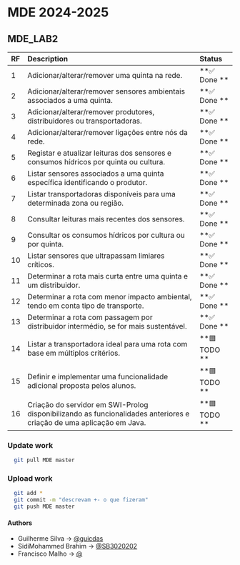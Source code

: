 # MDE 2024-2025

## MDE_LAB2

| RF  | Description                                                                                                          | Status       |
| :-- | :------------------------------------------------------------------------------------------------------------------- | :----------- |
| 1   | Adicionar/alterar/remover uma quinta na rede.                                                                        | **✅ Done ** |
| 2   | Adicionar/alterar/remover sensores ambientais associados a uma quinta.                                               | **✅ Done ** |
| 3   | Adicionar/alterar/remover produtores, distribuidores ou transportadoras.                                             | **✅ Done ** |
| 4   | Adicionar/alterar/remover ligações entre nós da rede.                                                                | **✅ Done ** |
| 5   | Registar e atualizar leituras dos sensores e consumos hídricos por quinta ou cultura.                                | **✅ Done ** |
| 6   | Listar sensores associados a uma quinta específica identificando o produtor.                                         | **✅ Done ** |
| 7   | Listar transportadoras disponíveis para uma determinada zona ou região.                                              | **✅ Done ** |
| 8   | Consultar leituras mais recentes dos sensores.                                                                       | **✅ Done ** |
| 9   | Consultar os consumos hídricos por cultura ou por quinta.                                                            | **✅ Done ** |
| 10  | Listar sensores que ultrapassam limiares críticos.                                                                   | **✅ Done ** |
| 11  | Determinar a rota mais curta entre uma quinta e um distribuidor.                                                     | **✅ Done ** |
| 12  | Determinar a rota com menor impacto ambiental, tendo em conta tipo de transporte.                                    | **✅ Done ** |
| 13  | Determinar a rota com passagem por distribuidor intermédio, se for mais sustentável.                                 | **✅ Done ** |
| 14  | Listar a transportadora ideal para uma rota com base em múltiplos critérios.                                         | **🟥 TODO ** |
| 15  | Definir e implementar uma funcionalidade adicional proposta pelos alunos.                                            | **🟥 TODO ** |
| 16  | Criação do servidor em SWI-Prolog disponibilizando as funcionalidades anteriores e criação de uma aplicação em Java. | **🟥 TODO ** |

### Update work

```bash
  git pull MDE master
```

### Upload work

```bash
  git add *
  git commit -m "descrevam +- o que fizeram"
  git push MDE master
```

#### Authors

- Guilherme Silva → [@guicdas](https://www.github.com/guicdas)
- SidiMohammed Brahim → [@SB3020202](https://github.com/SB3020202)
- Francisco Malho → [@](https://github.com/)
